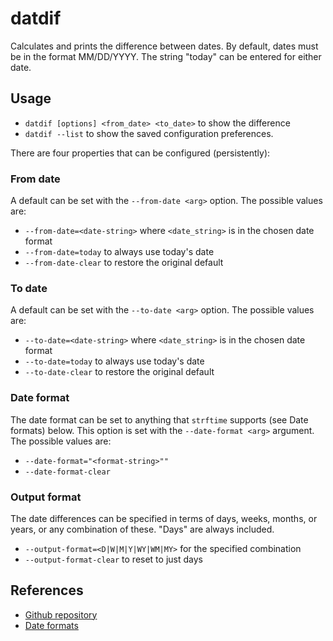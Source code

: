 
# datdif

Calculates and prints the difference between dates.
By default, dates must be in the format MM/DD/YYYY.
The string "today" can be entered for either date.

## Usage

- `datdif [options] <from_date> <to_date>` to show the difference 
- `datdif --list` to show the saved configuration preferences.

There are four properties that can be configured (persistently):

### From date

A default can be set with the `--from-date <arg>` option.  The possible values are:

- `--from-date=<date-string>` where `<date_string>` is in the chosen date format
- `--from-date=today` to always use today's date
- `--from-date-clear` to restore the original default

### To date

A default can be set with the `--to-date <arg>` option.  The possible values are:

- `--to-date=<date-string>` where `<date_string>` is in the chosen date format
- `--to-date=today` to always use today's date
- `--to-date-clear` to restore the original default

### Date format

The date format can be set to anything that `strftime` supports (see Date formats) below.
This option is set with the `--date-format <arg>` argument.  The possible values are:

- `--date-format="<format-string>""`
- `--date-format-clear`

### Output format

The date differences can be specified in terms of days, weeks, months, or years,
or any combination of these.  "Days" are always included.

- `--output-format=<D|W|M|Y|WY|WM|MY>` for the specified combination
- `--output-format-clear` to reset to just days

## References

- [Github repository](https://github.com/philhanna/datdif)
- [Date formats](https://strftime.org/)
